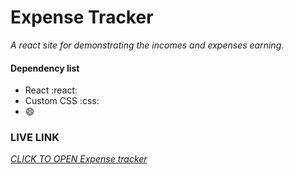 # Expense Tracker
*A react site for demonstrating the incomes and expenses earning*.

#### Dependency list
- React :react:
- Custom CSS :css:
- :smile:

### LIVE LINK
[*CLICK TO OPEN Expense tracker*](https://mehedikhokon.github.io/expense-tracker/)  
